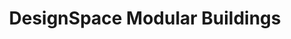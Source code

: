 ---
title: "DesignSpace Modular Buildings"
url: /airway-heights/designspace-modular-buildings/
shop: shop
---